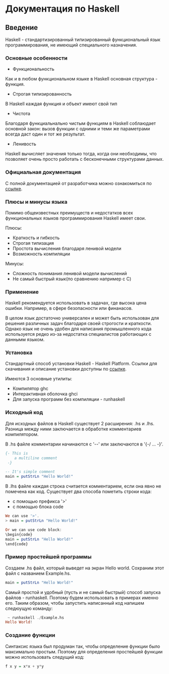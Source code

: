 # Документация по Haskell

## Введение

Haskell - стандартизированный типизированный функциональный язык программирования, не имеющий специального назначения.

### Основные особенности

- Функциональность

Как и в любом функциональном языке в Haskell основная структура - функция.

- Строгая типизированность

В Haskell каждая функция и объект имеют свой тип

- Чистота 

Благодаря функциальнально чистым функциям в Haskell соблаюдает основной закон: вызов функции с одними и теми же параметрами всегда даст один и тот же результат.

- Ленивость

Haskell вычисляет значения только тогда, когда они необходимы, что позволяет очень просто работать с бесконечными структурами данных.

### Официальная документация

С полной документацией от разработчика можно ознакомиться по [ссылке](https://www.seas.upenn.edu/~cis194/spring13/lectures.html).

### Плюсы и минусы языка

Помимо общеизвестных преимуществ и недостатков всех функциональных языков программирования Haskell имеет свои.

Плюсы: 

- Краткость и гибкость
- Строгая типизация
- Простота вычисления благодаря ленивой модели
- Возможность компиляции

Минусы:

- Сложность понимания ленивой модели вычислений
- Не самый быстрый язык(по сравнению например с C)

### Применение

Haskell рекомендуется использовать в задачах, где высока цена ошибки. Например, в сфере безопасности или финанасов.

В целом язык достаточно универсален и может быть использован для решения различных задач благодаря своей строгости и краткости. Однако язык не очень удобен для написания промышленного кода используется редко из-за недостатка специалистов работающих с даннымм языком.

### Установка

Стандартный способ установки Haskell - Haskell Platform. Ссылки для скачивания и описание установки доступны по [ссылке](https://www.haskell.org/platform/).

Имеются 3 основные утилиты:
- Компилятор ghc
- Интерактивная оболочка ghci
- Для запуска программ без компиляции - runhaskell

### Исходный код

Для исходных файлов в Haskell существует 2 расширения: .hs и .lhs. Разница между ними заключается в обработке комментариев компилятором.

В .hs файле комментарии начинаются с '--' или заключаются в '{-/ ... -}'.

```haskell
{- This is 
    a multiline comment
 -}

-- It's simple comment
main = putStrLn "Hello World!"
```

В .lhs файле каждая строка считается комментарием, если она явно не помечена как код. Существует два способа пометить строки кода:
- с помощью префикса '>'
- с помощью блока code

```haskell
We can use '>'.
> main = putStrLn "Hello World!"

Or we can use code block:
\begin{code}
main = putStrLn "Hello World!"
\end{code}
```

### Пример простейшей программы

Создаем .hs файл, который выведет на экран Hello world. Сохраним этот файл с названием Example.hs.

```haskell
main = putStrLn "Hello World!"
```

Самый простой и удобный (пусть и не самый быстрый) способ запуска файлов - runhaskell. Поэтому будем использовать в примерах именно его.
Таким образом, чтобы запустить написанный код напишем следюущую команду:

```haskell
 ~ runhaskell ./Example.hs
Hello World!
```

### Создание функции

Синтаксис языка был продуман так, чтобы определение функции было максимально простым. Поэтому для определения простейшей функции можно использовать следущий код:

```haskell
f x y = x*x + y*y
```